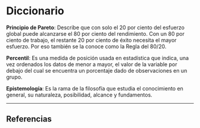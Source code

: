 # Diccionario
**Principio de Pareto**: Describe que con solo el 20 por ciento del esfuerzo global puede alcanzarse el 80 por ciento del rendimiento. Con un 80 por ciento de trabajo, el restante 20 por ciento de éxito necesita el mayor esfuerzo. Por eso también se la conoce como la Regla del 80/20.

**Percentil**: Es una medida de posición usada en estadística que indica, una vez ordenados los datos de menor a mayor, el valor de la variable por debajo del cual se encuentra un porcentaje dado de observaciones en un grupo.

**Epistemología**: Es la rama de la filosofía que estudia el conocimiento en general, su naturaleza, posibilidad, alcance y fundamentos.

---
## Referencias 
[]()